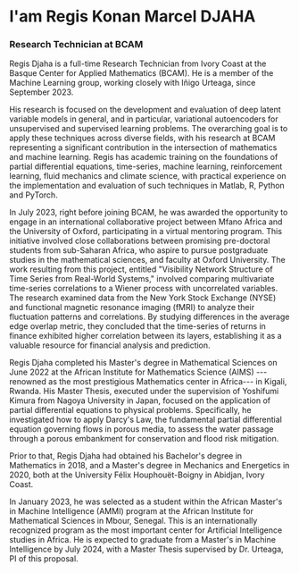 # I'am Regis Konan Marcel DJAHA
### Research Technician at BCAM


Regis Djaha is a full-time Research Technician from Ivory Coast at the Basque Center for Applied Mathematics (BCAM). He is a member of the Machine Learning group, working closely with Iñigo Urteaga, since September 2023.

His research is focused on the development and evaluation of deep latent variable models in general, and in particular, variational autoencoders for unsupervised and supervised learning problems. The overarching goal is to apply these techniques across diverse fields, with his research at BCAM representing a significant contribution in the intersection of mathematics and machine learning. Regis has academic training on the foundations of partial differential equations, time-series, machine learning, reinforcement learning, fluid mechanics and climate science, with practical experience on the implementation and evaluation of such techniques in Matlab, R, Python and PyTorch.

In July 2023, right before joining BCAM, he was awarded the opportunity to engage in an international collaborative project between Mfano Africa and the University of Oxford, participating in a virtual mentoring program. This initiative involved close collaborations between promising pre-doctoral students from sub-Saharan Africa, who aspire to pursue postgraduate studies in the mathematical sciences, and faculty at Oxford University. The work resulting from this project, entitled "Visibility Network Structure of Time Series from Real-World Systems," involved comparing multivariate time-series correlations to a Wiener process with uncorrelated variables. The research examined data from the New York Stock Exchange (NYSE) and functional magnetic resonance imaging (fMRI) to analyze their fluctuation patterns and correlations. By studying differences in the average edge overlap metric, they concluded that the time-series of returns in finance exhibited higher correlation between its layers, establishing it as a valuable resource for financial analysis and prediction.

Regis Djaha completed his Master's degree in Mathematical Sciences on June 2022 at the African Institute for Mathematics Science (AIMS) ---renowned as the most prestigious Mathematics center in Africa--- in Kigali, Rwanda. His Master Thesis, executed under the supervision of Yoshifumi Kimura from Nagoya University in Japan, focused on the application of partial differential equations to physical problems. Specifically, he investigated how to apply Darcy's Law, the fundamental partial differential equation governing flows in porous media, to assess the water passage through a porous embankment for conservation and flood risk mitigation.

Prior to that, Regis Djaha had obtained his Bachelor's degree in Mathematics in 2018, and a Master's degree in Mechanics and Energetics in 2020, both at the University Félix Houphouët-Boigny in Abidjan, Ivory Coast.

In January 2023, he was selected as a student within the African Master's in Machine Intelligence (AMMI) program at the African Institute for Mathematical Sciences in Mbour, Senegal. This is an internationally recognized program as the most important center for Artificial Intelligence studies in Africa. He is expected to graduate from a Master's in Machine Intelligence by July 2024, with a Master Thesis supervised by Dr. Urteaga, PI of this proposal.
